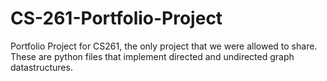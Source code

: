# CS-261-Portfolio-Project

Portfolio Project for CS261, the only project that we were allowed to share.  
These are python files that implement directed and undirected graph datastructures.

